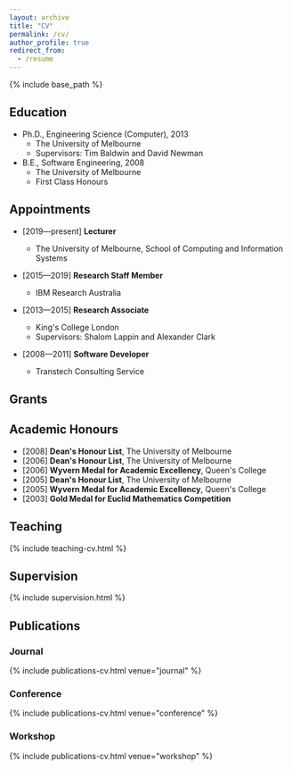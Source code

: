 ```yaml
---
layout: archive
title: "CV"
permalink: /cv/
author_profile: true
redirect_from:
  - /resume
---
```


{% include base_path %}

## Education

* Ph.D., Engineering Science (Computer), 2013
  * The University of Melbourne
  * Supervisors: Tim Baldwin and David Newman
* B.E., Software Engineering, 2008
  * The University of Melbourne
  * First Class Honours
  
## Appointments

* [2019&mdash;present] **Lecturer**
  * The University of Melbourne, School of Computing and Information Systems

* [2015&mdash;2019] **Research Staff Member**
  * IBM Research Australia
  
* [2013&mdash;2015] **Research Associate**
  * King's College London
  * Supervisors: Shalom Lappin and Alexander Clark
  
* [2008&mdash;2011] **Software Developer**
  * Transtech Consulting Service
 
  

## Grants


## Academic Honours

- [2008] **Dean's Honour List**, The University of Melbourne
- [2006] **Dean's Honour List**, The University of Melbourne
- [2006] **Wyvern Medal for Academic Excellency**, Queen's College
- [2005] **Dean's Honour List**, The University of Melbourne
- [2005] **Wyvern Medal for Academic Excellency**, Queen's College
- [2003] **Gold Medal for Euclid Mathematics Competition**




## Teaching

{% include teaching-cv.html %}

## Supervision

{% include supervision.html %}

## Publications

### Journal

{% include publications-cv.html venue="journal" %}

### Conference

{% include publications-cv.html venue="conference" %}

### Workshop

{% include publications-cv.html venue="workshop" %}
